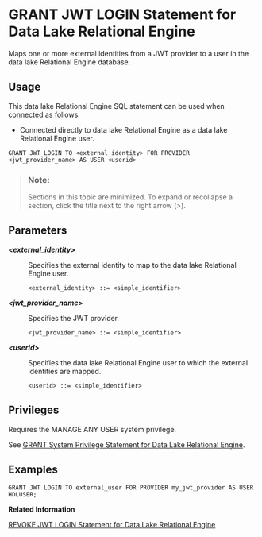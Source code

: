 <!-- loio582d22d53e994855a9c7fa7b9a3fda25 -->

# GRANT JWT LOGIN Statement for Data Lake Relational Engine

Maps one or more external identities from a JWT provider to a user in the data lake Relational Engine database.



<a name="loio582d22d53e994855a9c7fa7b9a3fda25__section_ovp_dvr_znb"/>

## Usage

This data lake Relational Engine SQL statement can be used when connected as follows:

-   Connected directly to data lake Relational Engine as a data lake Relational Engine user.



```
GRANT JWT LOGIN TO <external_identity> FOR PROVIDER <jwt_provider_name> AS USER <userid>
```



> ### Note:  
> Sections in this topic are minimized. To expand or recollapse a section, click the title next to the right arrow \(*\>*\).



<a name="loio582d22d53e994855a9c7fa7b9a3fda25__IQ_Parameters"/>

## Parameters


<dl>
<dt><b>

*<external\_identity\>*

</b></dt>
<dd>

Specifies the external identity to map to the data lake Relational Engine user.

```
<external_identity> ::= <simple_identifier>
```



</dd><dt><b>

*<jwt\_provider\_name\>*

</b></dt>
<dd>

Specifies the JWT provider.

```
<jwt_provider_name> ::= <simple_identifier>
```



</dd><dt><b>

*<userid\>*

</b></dt>
<dd>

Specifies the data lake Relational Engine user to which the external identities are mapped.

```
<userid> ::= <simple_identifier>
```



</dd>
</dl>



<a name="loio582d22d53e994855a9c7fa7b9a3fda25__IQ_Permissions"/>

## Privileges

Requires the MANAGE ANY USER system privilege.

See [GRANT System Privilege Statement for Data Lake Relational Engine](grant-system-privilege-statement-for-data-lake-relational-engine-a3dfcb0.md).



<a name="loio582d22d53e994855a9c7fa7b9a3fda25__section_gwx_f3p_p4b"/>

## Examples

```
GRANT JWT LOGIN TO external_user FOR PROVIDER my_jwt_provider AS USER HDLUSER;
```

**Related Information**  


[REVOKE JWT LOGIN Statement for Data Lake Relational Engine](revoke-jwt-login-statement-for-data-lake-relational-engine-06e06d8.md "Removes mappings between external identities from a JWT provider and a user in the data lake Relational Engine database.")

